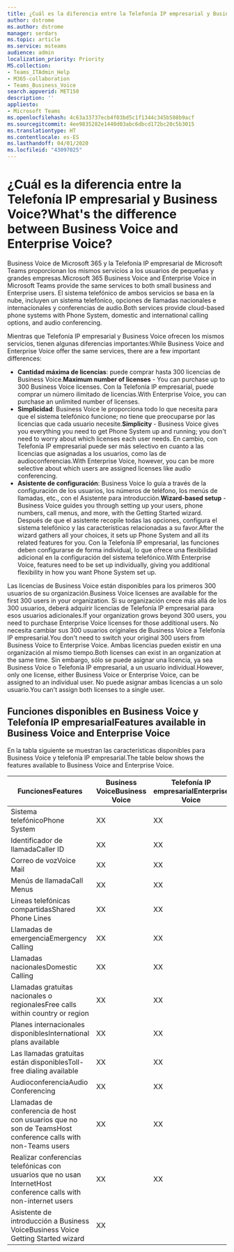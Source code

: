 ```yaml
---
title: ¿Cuál es la diferencia entre la Telefonía IP empresarial y Business Voice?
author: dstrome
ms.author: dstrome
manager: serdars
ms.topic: article
ms.service: msteams
audience: admin
localization_priority: Priority
MS.collection:
- Teams_ITAdmin_Help
- M365-collaboration
- Teams_Business_Voice
search.appverid: MET150
description: ''
appliesto:
- Microsoft Teams
ms.openlocfilehash: 4c63a33737ecb4f03bd5c1f1344c345b508b9acf
ms.sourcegitcommit: 4ee9835282e1440d03abc6dbcd172bc20c5b3015
ms.translationtype: HT
ms.contentlocale: es-ES
ms.lasthandoff: 04/01/2020
ms.locfileid: "43097025"
---
```

# <a name="whats-the-difference-between-business-voice-and-enterprise-voice"></a><span data-ttu-id="a537f-102">¿Cuál es la diferencia entre la Telefonía IP empresarial y Business Voice?</span><span class="sxs-lookup"><span data-stu-id="a537f-102">What's the difference between Business Voice and Enterprise Voice?</span></span>

<span data-ttu-id="a537f-103">Business Voice de Microsoft 365 y la Telefonía IP empresarial de Microsoft Teams proporcionan los mismos servicios a los usuarios de pequeñas y grandes empresas.</span><span class="sxs-lookup"><span data-stu-id="a537f-103">Microsoft 365 Business Voice and Enterprise Voice in Microsoft Teams provide the same services to both small business and Enterprise users.</span></span> <span data-ttu-id="a537f-104">El sistema telefónico de ambos servicios se basa en la nube, incluyen un sistema telefónico, opciones de llamadas nacionales e internacionales y conferencias de audio.</span><span class="sxs-lookup"><span data-stu-id="a537f-104">Both services provide cloud-based phone systems with Phone System, domestic and international calling options, and audio conferencing.</span></span>

<span data-ttu-id="a537f-105">Mientras que Telefonía IP empresarial y Business Voice ofrecen los mismos servicios, tienen algunas diferencias importantes:</span><span class="sxs-lookup"><span data-stu-id="a537f-105">While Business Voice and Enterprise Voice offer the same services, there are a few important differences:</span></span>

- <span data-ttu-id="a537f-106">**Cantidad máxima de licencias**: puede comprar hasta 300 licencias de Business Voice.</span><span class="sxs-lookup"><span data-stu-id="a537f-106">**Maximum number of licenses** - You can purchase up to 300 Business Voice licenses.</span></span> <span data-ttu-id="a537f-107">Con la Telefonía IP empresarial, puede comprar un número ilimitado de licencias.</span><span class="sxs-lookup"><span data-stu-id="a537f-107">With Enterprise Voice, you can purchase an unlimited number of licenses.</span></span>
- <span data-ttu-id="a537f-108">**Simplicidad**: Business Voice le proporciona todo lo que necesita para que el sistema telefónico funcione; no tiene que preocuparse por las licencias que cada usuario necesite.</span><span class="sxs-lookup"><span data-stu-id="a537f-108">**Simplicity** - Business Voice gives you everything you need to get Phone System up and running; you don't need to worry about which licenses each user needs.</span></span> <span data-ttu-id="a537f-109">En cambio, con Telefonía IP empresarial puede ser más selectivo en cuanto a las licencias que asignadas a los usuarios, como las de audioconferencias.</span><span class="sxs-lookup"><span data-stu-id="a537f-109">With Enterprise Voice, however, you can be more selective about which users are assigned licenses like audio conferencing.</span></span>
- <span data-ttu-id="a537f-110">**Asistente de configuración**: Business Voice lo guía a través de la configuración de los usuarios, los números de teléfono, los menús de llamadas, etc., con el Asistente para introducción.</span><span class="sxs-lookup"><span data-stu-id="a537f-110">**Wizard-based setup** - Business Voice guides you through setting up your users, phone numbers, call menus, and more, with the Getting Started wizard.</span></span> <span data-ttu-id="a537f-111">Después de que el asistente recopile todas las opciones, configura el sistema telefónico y las características relacionadas a su favor.</span><span class="sxs-lookup"><span data-stu-id="a537f-111">After the wizard gathers all your choices, it sets up Phone System and all its related features for you.</span></span> <span data-ttu-id="a537f-112">Con la Telefonía IP empresarial, las funciones deben configurarse de forma individual, lo que ofrece una flexibilidad adicional en la configuración del sistema telefónico.</span><span class="sxs-lookup"><span data-stu-id="a537f-112">With Enterprise Voice, features need to be set up individually, giving you additional flexibility in how you want Phone System set up.</span></span>

<span data-ttu-id="a537f-113">Las licencias de Business Voice están disponibles para los primeros 300 usuarios de su organización.</span><span class="sxs-lookup"><span data-stu-id="a537f-113">Business Voice licenses are available for the first 300 users in your organization.</span></span> <span data-ttu-id="a537f-114">Si su organización crece más allá de los 300 usuarios, deberá adquirir licencias de Telefonía IP empresarial para esos usuarios adicionales.</span><span class="sxs-lookup"><span data-stu-id="a537f-114">If your organization grows beyond 300 users, you need to purchase Enterprise Voice licenses for those additional users.</span></span> <span data-ttu-id="a537f-115">No necesita cambiar sus 300 usuarios originales de Business Voice a Telefonía IP empresarial.</span><span class="sxs-lookup"><span data-stu-id="a537f-115">You don't need to switch your original 300 users from Business Voice to Enterprise Voice.</span></span> <span data-ttu-id="a537f-116">Ambas licencias pueden existir en una organización al mismo tiempo.</span><span class="sxs-lookup"><span data-stu-id="a537f-116">Both licenses can exist in an organization at the same time.</span></span> <span data-ttu-id="a537f-117">Sin embargo, sólo se puede asignar una licencia, ya sea Business Voice o Telefonía IP empresarial, a un usuario individual.</span><span class="sxs-lookup"><span data-stu-id="a537f-117">However, only one license, either Business Voice or Enterprise Voice, can be assigned to an individual user.</span></span> <span data-ttu-id="a537f-118">No puede asignar ambas licencias a un solo usuario.</span><span class="sxs-lookup"><span data-stu-id="a537f-118">You can't assign both licenses to a single user.</span></span>

## <a name="features-available-in-business-voice-and-enterprise-voice"></a><span data-ttu-id="a537f-119">Funciones disponibles en Business Voice y Telefonía IP empresarial</span><span class="sxs-lookup"><span data-stu-id="a537f-119">Features available in Business Voice and Enterprise Voice</span></span>

<span data-ttu-id="a537f-120">En la tabla siguiente se muestran las características disponibles para Business Voice y telefonía IP empresarial.</span><span class="sxs-lookup"><span data-stu-id="a537f-120">The table below shows the features available to Business Voice and Enterprise Voice.</span></span>

|  <span data-ttu-id="a537f-121">Funciones</span><span class="sxs-lookup"><span data-stu-id="a537f-121">Features</span></span>                                                            | <span data-ttu-id="a537f-122">Business Voice</span><span class="sxs-lookup"><span data-stu-id="a537f-122">Business Voice</span></span> | <span data-ttu-id="a537f-123">Telefonía IP empresarial</span><span class="sxs-lookup"><span data-stu-id="a537f-123">Enterprise Voice</span></span>  |
|----------------------------------------------------------------------|----------------|-------------------|
| <span data-ttu-id="a537f-124">Sistema telefónico</span><span class="sxs-lookup"><span data-stu-id="a537f-124">Phone System</span></span>               | <span data-ttu-id="a537f-125">X</span><span class="sxs-lookup"><span data-stu-id="a537f-125">X</span></span>              | <span data-ttu-id="a537f-126">X</span><span class="sxs-lookup"><span data-stu-id="a537f-126">X</span></span>                 |
| <span data-ttu-id="a537f-127">Identificador de llamada</span><span class="sxs-lookup"><span data-stu-id="a537f-127">Caller ID</span></span>                                                            | <span data-ttu-id="a537f-128">X</span><span class="sxs-lookup"><span data-stu-id="a537f-128">X</span></span>              | <span data-ttu-id="a537f-129">X</span><span class="sxs-lookup"><span data-stu-id="a537f-129">X</span></span>                 |
| <span data-ttu-id="a537f-130">Correo de voz</span><span class="sxs-lookup"><span data-stu-id="a537f-130">Voice Mail</span></span>                                                           | <span data-ttu-id="a537f-131">X</span><span class="sxs-lookup"><span data-stu-id="a537f-131">X</span></span>              | <span data-ttu-id="a537f-132">X</span><span class="sxs-lookup"><span data-stu-id="a537f-132">X</span></span>                 |
| <span data-ttu-id="a537f-133">Menús de llamada</span><span class="sxs-lookup"><span data-stu-id="a537f-133">Call Menus</span></span>                                                           | <span data-ttu-id="a537f-134">X</span><span class="sxs-lookup"><span data-stu-id="a537f-134">X</span></span>              | <span data-ttu-id="a537f-135">X</span><span class="sxs-lookup"><span data-stu-id="a537f-135">X</span></span>                 |
| <span data-ttu-id="a537f-136">Líneas telefónicas compartidas</span><span class="sxs-lookup"><span data-stu-id="a537f-136">Shared Phone Lines</span></span>                                                   | <span data-ttu-id="a537f-137">X</span><span class="sxs-lookup"><span data-stu-id="a537f-137">X</span></span>              | <span data-ttu-id="a537f-138">X</span><span class="sxs-lookup"><span data-stu-id="a537f-138">X</span></span>                 |
| <span data-ttu-id="a537f-139">Llamadas de emergencia</span><span class="sxs-lookup"><span data-stu-id="a537f-139">Emergency Calling</span></span>                                                    | <span data-ttu-id="a537f-140">X</span><span class="sxs-lookup"><span data-stu-id="a537f-140">X</span></span>              | <span data-ttu-id="a537f-141">X</span><span class="sxs-lookup"><span data-stu-id="a537f-141">X</span></span>                 |
| <span data-ttu-id="a537f-142">Llamadas nacionales</span><span class="sxs-lookup"><span data-stu-id="a537f-142">Domestic Calling</span></span>                    | <span data-ttu-id="a537f-143">X</span><span class="sxs-lookup"><span data-stu-id="a537f-143">X</span></span>              | <span data-ttu-id="a537f-144">X</span><span class="sxs-lookup"><span data-stu-id="a537f-144">X</span></span>                 |
| <span data-ttu-id="a537f-145">Llamadas gratuitas nacionales o regionales</span><span class="sxs-lookup"><span data-stu-id="a537f-145">Free calls within country or region</span></span>                                  | <span data-ttu-id="a537f-146">X</span><span class="sxs-lookup"><span data-stu-id="a537f-146">X</span></span>              | <span data-ttu-id="a537f-147">X</span><span class="sxs-lookup"><span data-stu-id="a537f-147">X</span></span>                 |
| <span data-ttu-id="a537f-148">Planes internacionales disponibles</span><span class="sxs-lookup"><span data-stu-id="a537f-148">International plans available</span></span>                                        | <span data-ttu-id="a537f-149">X</span><span class="sxs-lookup"><span data-stu-id="a537f-149">X</span></span>              | <span data-ttu-id="a537f-150">X</span><span class="sxs-lookup"><span data-stu-id="a537f-150">X</span></span>                 |
| <span data-ttu-id="a537f-151">Las llamadas gratuitas están disponibles</span><span class="sxs-lookup"><span data-stu-id="a537f-151">Toll-free dialing available</span></span>                                          | <span data-ttu-id="a537f-152">X</span><span class="sxs-lookup"><span data-stu-id="a537f-152">X</span></span>              | <span data-ttu-id="a537f-153">X</span><span class="sxs-lookup"><span data-stu-id="a537f-153">X</span></span>                 |
| <span data-ttu-id="a537f-154">Audioconferencia</span><span class="sxs-lookup"><span data-stu-id="a537f-154">Audio Conferencing</span></span>           | <span data-ttu-id="a537f-155">X</span><span class="sxs-lookup"><span data-stu-id="a537f-155">X</span></span>              | <span data-ttu-id="a537f-156">X</span><span class="sxs-lookup"><span data-stu-id="a537f-156">X</span></span>                 |
| <span data-ttu-id="a537f-157">Llamadas de conferencia de host con usuarios que no son de Teams</span><span class="sxs-lookup"><span data-stu-id="a537f-157">Host conference calls with non-Teams users</span></span>                           | <span data-ttu-id="a537f-158">X</span><span class="sxs-lookup"><span data-stu-id="a537f-158">X</span></span>              | <span data-ttu-id="a537f-159">X</span><span class="sxs-lookup"><span data-stu-id="a537f-159">X</span></span>                 |
| <span data-ttu-id="a537f-160">Realizar conferencias telefónicas con usuarios que no usan Internet</span><span class="sxs-lookup"><span data-stu-id="a537f-160">Host conference calls with non-internet users</span></span>                        | <span data-ttu-id="a537f-161">X</span><span class="sxs-lookup"><span data-stu-id="a537f-161">X</span></span>              | <span data-ttu-id="a537f-162">X</span><span class="sxs-lookup"><span data-stu-id="a537f-162">X</span></span>                 |
| <span data-ttu-id="a537f-163">Asistente de introducción a Business Voice</span><span class="sxs-lookup"><span data-stu-id="a537f-163">Business Voice Getting Started wizard</span></span>  | <span data-ttu-id="a537f-164">X</span><span class="sxs-lookup"><span data-stu-id="a537f-164">X</span></span>              |                   |
